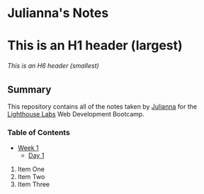 # Julianna's Notes

# This is an H1 header (largest)
###### This is an H6 header (smallest)

## Summary 

This repository contains all of the notes taken by [Julianna](https://github.com/juliannalim) for the [Lighthouse Labs](https://www.lighthouselabs.ca) Web Development Bootcamp.

### Table of Contents
* [Week 1](/Week_1)
  * [Day 1](/Week_1/Day_1)
1. Item One
2. Item Two
3. Item Three